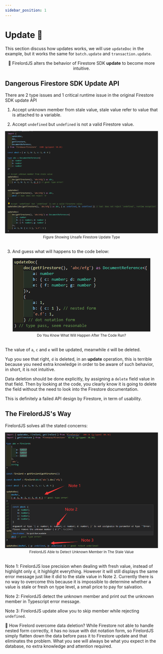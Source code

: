 ```yaml
---
sidebar_position: 1
---
```


# Update 🍃

This section discuss how updates works, we will use `updateDoc` in the example, but it works the same for `batch.update` and `transaction.update`.

<div align='center'>
🌈 FirelordJS alters the behavior of Firestore SDK <strong>update</strong> to become more intuitive.
</div>

## Dangerous Firestore SDK Update API

There are 2 type issues and 1 critical runtime issue in the original Firestore SDK update API

1. Accept unknown member from stale value, stale value refer to value that is attached to a variable.

2. Accept `undefined` but `undefined` is not a valid Firestore value.

<div align='center'><img src='https://github.com/tylim88/FirelordJSDoc/blob/main/static/img/update1.png?raw=true' /></div>
<div align='center'><small>Figure Showing Unsafe Firestore Update Type</small></div>
<br/>

3. And guess what will happens to the code below:

<div align='center'><img src='https://github.com/tylim88/FirelordJSDoc/blob/main/static/img/update2.png?raw=true' /></div>
<div align='center'><small>Do You Know What Will Happen After The Code Run?</small></div>
<br/>

The value of `a`, `c` and `e` will be updated, meanwhile `d` will be deleted.

Yup you see that right, `d` is deleted, in an **update** operation, this is terrible because you need extra knowledge in order to be aware of such behavior, in short, it is not intuitive.

Data deletion should be done explicitly, by assigning a `delete` field value in that field. Then by looking at the code, you clearly know it is going to delete the field without the need to look into the Firestore documentation.

This is definitely a failed API design by Firestore, in term of usability.

## The FirelordJS's Way

FirelordJS solves all the stated concerns:

<div align='center'><img src='https://github.com/tylim88/FirelordJSDoc/blob/main/static/img/update3.png?raw=true' /></div>
<div align='center'><small>FirelordJS Able to Detect Unknown Member In The Stale Value</small></div>
<br/>

Note 1: FirelordJS lose precision when dealing with fresh value, instead of highlight only `d`, it highlight everything. However it will still displays the same error message just like it did to the stale value in Note 2. Currently there is no way to overcome this because it is impossible to determine whether a value is stale or fresh on type level, a small price to pay for salvation.

Note 2: FirelordJS detect the unknown member and print out the unknown member in Typescript error message.

Note 3: FirelordJS update allow you to skip member while rejecting `undefined`.

🌈 How Firelord overcome data deletion? While Firestore not able to handle nested form correctly, it has no issue with dot notation form, so FirelordJS simply flatten down the data before pass it to Firestore update and that eliminates the problem. What you see will always be what you expect in the database, no extra knowledge and attention required.
